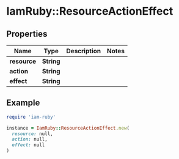 # IamRuby::ResourceActionEffect

## Properties

| Name | Type | Description | Notes |
| ---- | ---- | ----------- | ----- |
| **resource** | **String** |  |  |
| **action** | **String** |  |  |
| **effect** | **String** |  |  |

## Example

```ruby
require 'iam-ruby'

instance = IamRuby::ResourceActionEffect.new(
  resource: null,
  action: null,
  effect: null
)
```

